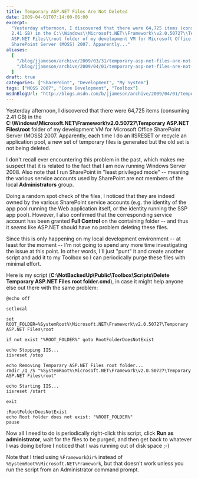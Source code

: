```yaml
---
title: Temporary ASP.NET Files Are Not Deleted
date: 2009-04-01T07:14:00-06:00
excerpt:
  "Yesterday afternoon, I discovered that there were 64,725 items (consuming
  2.41 GB) in the C:\\Windows\\Microsoft.NET\\Framework\\v2.0.50727\\Temporary
  ASP.NET Files\\root folder of my development VM for Microsoft Office
  SharePoint Server (MOSS) 2007. Apparently..."
aliases:
  [
    "/blog/jjameson/archive/2009/03/31/temporary-asp-net-files-are-not-deleted.aspx",
    "/blog/jjameson/archive/2009/04/01/temporary-asp-net-files-are-not-deleted.aspx",
  ]
draft: true
categories: ["SharePoint", "Development", "My System"]
tags: ["MOSS 2007", "Core Development", "Toolbox"]
msdnBlogUrl: "http://blogs.msdn.com/b/jjameson/archive/2009/04/01/temporary-asp-net-files-are-not-deleted.aspx"
---
```


Yesterday afternoon, I discovered that there were 64,725 items (consuming 2.41
GB) in the **C:\Windows\Microsoft.NET\Framework\v2.0.50727\Temporary ASP.NET
Files\root** folder of my development VM for Microsoft Office SharePoint Server
(MOSS) 2007. Apparently, each time I do an IISRESET or recycle an application
pool, a new set of temporary files is generated but the old set is not being
deleted.

I don't recall ever encountering this problem in the past, which makes me
suspect that it is related to the fact that I am now running Windows Server
2008. Also note that I run SharePoint in "least privileged mode" -- meaning the
various service accounts used by SharePoint are not members of the local
**Administrators** group.

Doing a random spot check of the files, I noticed that they are indeed owned by
the various SharePoint service accounts (e.g. the identity of the app pool
running the Web application itself, or the identity running the SSP app pool).
However, I also confirmed that the corresponding service account has been
granted **Full Control** on the containing folder -- and thus it _seems_ like
ASP.NET should have no problem deleting these files.

Since this is only happening on my local development environment -- at least for
the moment -- I'm not going to spend any more time investigating the issue at
this point. In other words, I'll just "punt" it and create another script and
add it to my Toolbox so I can periodically purge these files with minimal
effort.

Here is my script (**C:\NotBackedUp\Public\Toolbox\Scripts\Delete Temporary
ASP.NET Files root folder.cmd**), in case it might help anyone else out there
with the same problem:

```Batch
@echo off

setlocal

set ROOT_FOLDER=%SystemRoot%\Microsoft.NET\Framework\v2.0.50727\Temporary ASP.NET Files\root

if not exist "%ROOT_FOLDER%" goto RootFolderDoesNotExist

echo Stopping IIS...
iisreset /stop

echo Removing Temporary ASP.NET Files root folder...
rmdir /Q /S "%SystemRoot%\Microsoft.NET\Framework\v2.0.50727\Temporary ASP.NET Files\root"

echo Starting IIS...
iisreset /start

exit

:RootFolderDoesNotExist
echo Root folder does not exist: "%ROOT_FOLDER%"
pause
```

Now all I need to do is periodically right-click this script, click **Run as
administrator**, wait for the files to be purged, and then get back to whatever
I was doing before I noticed that I was running out of disk space ;-)

Note that I tried using `%FrameworkDir%` instead of
`%SystemRoot%\Microsoft.NET\Framework`, but that doesn't work unless you run the
script from an Administrator command prompt.

